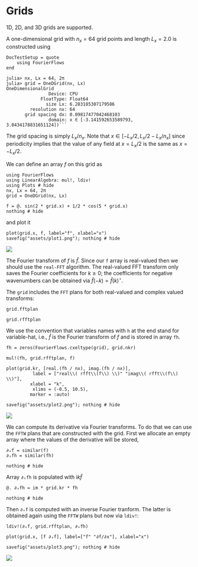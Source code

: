# Grids


1D, 2D, and 3D grids are supported.

A one-dimensional grid with $n_x = 64$ grid points and length $L_x = 2.0$ is constructed using

```@meta
DocTestSetup = quote
    using FourierFlows
end
```

```jldoctest
julia> nx, Lx = 64, 2π
julia> grid = OneDGrid(nx, Lx)
OneDimensionalGrid
                Device: CPU
             FloatType: Float64
               size Lx: 6.283185307179586
         resolution nx: 64
       grid spacing dx: 0.09817477042468103
                domain: x ∈ [-3.141592653589793, 3.0434178831651124])```
```

The grid spacing is simply $L_x/n_x$. Note that $x\in [-L_x/2, L_x/2 - L_x/n_x]$ since periodicity
implies that the value of any field at $x=L_x/2$ is the same as $x=-L_x/2$.

We can define an array $f$ on this grid as

```@setup 1
using FourierFlows
using LinearAlgebra: mul!, ldiv!
using Plots # hide
nx, Lx = 64, 2π
grid = OneDGrid(nx, Lx)
```


```@example 1
f = @. sin(2 * grid.x) + 1/2 * cos(5 * grid.x)
nothing # hide
```

and plot it

```@example 1
plot(grid.x, f, label="f", xlabel="x")
savefig("assets/plot1.png"); nothing # hide
```

![](assets/plot1.png)

The Fourier transform of $f$ is $\hat{f}$. Since our `f` array is real-valued then we should use the `real-FFT` algorithm. The real-valued FFT transform only saves the Fourier coefficients for $k\ge 0$; the coefficients for negative wavenumbers can be obtained via $\hat{f}(-k) = \hat{f}(k)^\star$.

The `grid` includes the `FFT` plans for both real-valued and complex valued transforms:

```@example 1
grid.fftplan
```

```@example 1
grid.rfftplan
```

We use the convention that variables names with `h` at the end stand for variable-hat, i.e., $\hat{f}$  is the Fourier transform of $f$ and is stored in array `fh`.

```@example 1
fh = zeros(FourierFlows.cxeltype(grid), grid.nkr)

mul!(fh, grid.rfftplan, f)

plot(grid.kr, [real.(fh / nx), imag.(fh / nx)],
          label = ["real\\( rfft\\(f\\) \\)" "imag\\( rfft\\(f\\) \\)"],
         xlabel = "k",
          xlims = (-0.5, 10.5),
         marker = :auto)

savefig("assets/plot2.png"); nothing # hide
```

![](assets/plot2.png)

We can compute its derivative via Fourier transforms. To do that we can use the
`FFTW` plans that are constructed with the grid. First we allocate an empty array
where the values of the derivative will be stored,

```@example 1
∂ₓf = similar(f)
∂ₓfh = similar(fh)

nothing # hide
```

Array `∂ₓfh` is populated with $\mathrm{i} k \hat{f}$

```@example 1
@. ∂ₓfh = im * grid.kr * fh

nothing # hide
```

Then `∂ₓf` is computed with an inverse Fourier tranform. The latter is obtained 
again using the `FFTW` plans but now via `ldiv!`:

```@example 1
ldiv!(∂ₓf, grid.rfftplan, ∂ₓfh)

plot(grid.x, [f ∂ₓf], label=["f" "∂f/∂x"], xlabel="x")

savefig("assets/plot3.png"); nothing # hide
```

![](assets/plot3.png)
